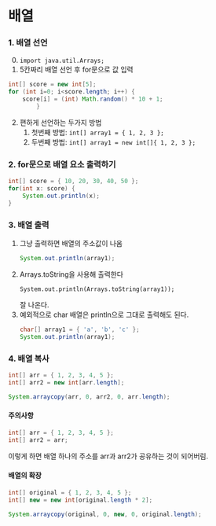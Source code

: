 # 배열
### 1. 배열 선언 
0. `import java.util.Arrays;`
1. 5칸짜리 배열 선언 후 for문으로 값 입력
```java
int[] score = new int[5];
for (int i=0; i<score.length; i++) {
    score[i] = (int) Math.random() * 10 + 1;
        }
```
2. 편하게 선언하는 두가지 방법
   1. 첫번째 방법: `int[] array1 = { 1, 2, 3 };`
   2. 두번째 방법: `int[] array1 = new int[]{ 1, 2, 3 };`

### 2. for문으로 배열 요소 출력하기
```java
int[] score = { 10, 20, 30, 40, 50 };
for(int x: score) {
    System.out.println(x); 
}
```

### 3. 배열 출력
1. 그냥 출력하면 배열의 주소값이 나옴
    ```java
    System.out.println(array1);
    ```
2. Arrays.toString을 사용해 출력한다
    ```javah
    System.out.println(Arrays.toString(array1));
    ```
    잘 나온다.
3. 예외적으로 char 배열은 println으로 그대로 출력해도 된다.
    ```java
    char[] array1 = { 'a', 'b', 'c' };
    System.out.println(array1);
    ```
   
### 4. 배열 복사
```java
int[] arr = { 1, 2, 3, 4, 5 };
int[] arr2 = new int[arr.length];

System.arraycopy(arr, 0, arr2, 0, arr.length);
```
#### 주의사항
```java
int[] arr = { 1, 2, 3, 4, 5 };
int[] arr2 = arr;
```
이렇게 하면 배열 하나의 주소를 arr과 arr2가 공유하는 것이 되어버림.

#### 배열의 확장
```java
int[] original = { 1, 2, 3, 4, 5 };
int[] new = new int[original.length * 2];

System.arraycopy(original, 0, new, 0, original.length);
```




